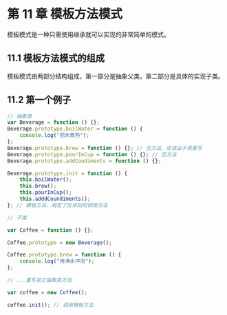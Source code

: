 # 第 11 章 模板方法模式

模板模式是一种只需使用继承就可以实现的非常简单的模式。



## 11.1 模板方法模式的组成

模板模式由两部分结构组成，第一部分是抽象父类，第二部分是具体的实现子类。



## 11.2 第一个例子

```js
// 抽象类
var Beverage = function () {};
Beverage.prototype.boilWater = function () {
    console.log("把水煮熟");
}; 
Beverage.prototype.brew = function () {}; // 空方法，应该由子类重写
Beverage.prototype.pourInCup = function () {}; // 空方法
Beverage.prototype.addCoudiments = function () {};

Beverage.prototype.init = function () {
    this.boilWater();
    this.brew();
    this.pourInCup();
    this.adddCoundiments();
}; // 模板方法，规定了应该如何调用方法

// 子类

var Coffee = function () {};

Coffee.prototype = new Beverage();

Coffee.prototype.brew = function () {
    console.log("用沸水冲泡");
};

// ...重写其它抽象类方法

var coffee = new Coffee();

coffee.init(); // 调用模板方法
```


